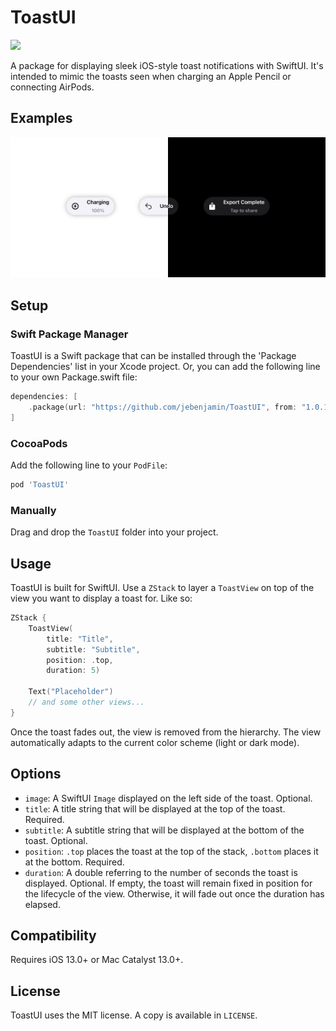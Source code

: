 # ToastUI

![](https://img.shields.io/github/license/jebenjamin/ToastUI)

A package for displaying sleek iOS-style toast notifications with SwiftUI. It's intended to mimic the toasts seen when charging an Apple Pencil or connecting AirPods.

## Examples
<img src="Examples.jpg">

## Setup

### Swift Package Manager
ToastUI is a Swift package that can be installed through the 'Package Dependencies' list in your Xcode project. Or, you can add the following line to your own Package.swift file:
```swift
dependencies: [
    .package(url: "https://github.com/jebenjamin/ToastUI", from: "1.0.1")
]
```

### CocoaPods
Add the following line to your `PodFile`:
```ruby
pod 'ToastUI'
```

### Manually
Drag and drop the `ToastUI` folder into your project.

## Usage
ToastUI is built for SwiftUI. Use a `ZStack` to layer a `ToastView` on top of the view you want to display a toast for. Like so:
```swift
ZStack {
    ToastView(
        title: "Title",
        subtitle: "Subtitle",
        position: .top,
        duration: 5)
    
    Text("Placeholder")
    // and some other views...
}
```
Once the toast fades out, the view is removed from the hierarchy.
The view automatically adapts to the current color scheme (light or dark mode).

## Options
- `image`: A SwiftUI `Image` displayed on the left side of the toast. Optional.
- `title`: A title string that will be displayed at the top of the toast. Required.
- `subtitle`: A subtitle string that will be displayed at the bottom of the toast. Optional.
- `position`: `.top` places the toast at the top of the stack, `.bottom` places it at the bottom. Required.
- `duration`: A double referring to the number of seconds the toast is displayed. Optional. If empty, the toast will remain fixed in position for the lifecycle of the view. Otherwise, it will fade out once the duration has elapsed.

## Compatibility
Requires iOS 13.0+ or Mac Catalyst 13.0+. 

## License
ToastUI uses the MIT license. A copy is available in `LICENSE`.
